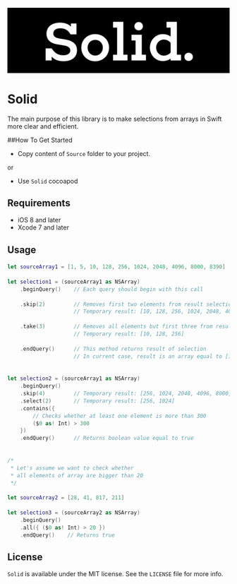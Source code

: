 <p align="center" >
<img src="https://github.com/igormatyushkin014/Solid/blob/master/Logo/logo-1024-300.png" alt="Solid" title="Solid">
</p>

# Solid

The main purpose of this library is to make selections from arrays in Swift more clear and efficient.

##How To Get Started

- Copy content of `Source` folder to your project.

or

- Use `Solid` cocoapod

## Requirements

* iOS 8 and later
* Xcode 7 and later

## Usage

```swift
let sourceArray1 = [1, 5, 10, 128, 256, 1024, 2048, 4096, 8000, 8390]

let selection1 = (sourceArray1 as NSArray)
    .beginQuery()    // Each query should begin with this call

    .skip(2)         // Removes first two elements from result selection
                     // Temporary result: [10, 128, 256, 1024, 2048, 4096, 8000, 8390]

    .take(3)         // Removes all elements but first three from result selection
                     // Temporary result: [10, 128, 256]

    .endQuery()      // This method returns result of selection
                     // In current case, result is an array equal to [10, 128, 256]


let selection2 = (sourceArray1 as NSArray)
    .beginQuery()
    .skip(4)         // Temporary result: [256, 1024, 2048, 4096, 8000, 8390]
    .select(2)       // Temporary result: [256, 1024]
    .contains({
        // Checks whether at least one element is more than 300
        ($0 as! Int) > 300
    })
    .endQuery()      // Returns boolean value equal to true


/*
 * Let's assume we want to check whether
 * all elements of array are bigger than 20
 */

let sourceArray2 = [28, 41, 817, 211]

let selection3 = (sourceArray2 as NSArray)
    .beginQuery()
    .all({ ($0 as! Int) > 20 })
    .endQuery()    // Returns true

```

## License

`Solid` is available under the MIT license. See the `LICENSE` file for more info.
